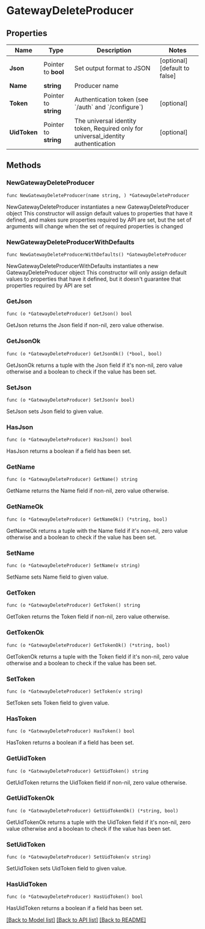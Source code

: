 # GatewayDeleteProducer

## Properties

Name | Type | Description | Notes
------------ | ------------- | ------------- | -------------
**Json** | Pointer to **bool** | Set output format to JSON | [optional] [default to false]
**Name** | **string** | Producer name | 
**Token** | Pointer to **string** | Authentication token (see &#x60;/auth&#x60; and &#x60;/configure&#x60;) | [optional] 
**UidToken** | Pointer to **string** | The universal identity token, Required only for universal_identity authentication | [optional] 

## Methods

### NewGatewayDeleteProducer

`func NewGatewayDeleteProducer(name string, ) *GatewayDeleteProducer`

NewGatewayDeleteProducer instantiates a new GatewayDeleteProducer object
This constructor will assign default values to properties that have it defined,
and makes sure properties required by API are set, but the set of arguments
will change when the set of required properties is changed

### NewGatewayDeleteProducerWithDefaults

`func NewGatewayDeleteProducerWithDefaults() *GatewayDeleteProducer`

NewGatewayDeleteProducerWithDefaults instantiates a new GatewayDeleteProducer object
This constructor will only assign default values to properties that have it defined,
but it doesn't guarantee that properties required by API are set

### GetJson

`func (o *GatewayDeleteProducer) GetJson() bool`

GetJson returns the Json field if non-nil, zero value otherwise.

### GetJsonOk

`func (o *GatewayDeleteProducer) GetJsonOk() (*bool, bool)`

GetJsonOk returns a tuple with the Json field if it's non-nil, zero value otherwise
and a boolean to check if the value has been set.

### SetJson

`func (o *GatewayDeleteProducer) SetJson(v bool)`

SetJson sets Json field to given value.

### HasJson

`func (o *GatewayDeleteProducer) HasJson() bool`

HasJson returns a boolean if a field has been set.

### GetName

`func (o *GatewayDeleteProducer) GetName() string`

GetName returns the Name field if non-nil, zero value otherwise.

### GetNameOk

`func (o *GatewayDeleteProducer) GetNameOk() (*string, bool)`

GetNameOk returns a tuple with the Name field if it's non-nil, zero value otherwise
and a boolean to check if the value has been set.

### SetName

`func (o *GatewayDeleteProducer) SetName(v string)`

SetName sets Name field to given value.


### GetToken

`func (o *GatewayDeleteProducer) GetToken() string`

GetToken returns the Token field if non-nil, zero value otherwise.

### GetTokenOk

`func (o *GatewayDeleteProducer) GetTokenOk() (*string, bool)`

GetTokenOk returns a tuple with the Token field if it's non-nil, zero value otherwise
and a boolean to check if the value has been set.

### SetToken

`func (o *GatewayDeleteProducer) SetToken(v string)`

SetToken sets Token field to given value.

### HasToken

`func (o *GatewayDeleteProducer) HasToken() bool`

HasToken returns a boolean if a field has been set.

### GetUidToken

`func (o *GatewayDeleteProducer) GetUidToken() string`

GetUidToken returns the UidToken field if non-nil, zero value otherwise.

### GetUidTokenOk

`func (o *GatewayDeleteProducer) GetUidTokenOk() (*string, bool)`

GetUidTokenOk returns a tuple with the UidToken field if it's non-nil, zero value otherwise
and a boolean to check if the value has been set.

### SetUidToken

`func (o *GatewayDeleteProducer) SetUidToken(v string)`

SetUidToken sets UidToken field to given value.

### HasUidToken

`func (o *GatewayDeleteProducer) HasUidToken() bool`

HasUidToken returns a boolean if a field has been set.


[[Back to Model list]](../README.md#documentation-for-models) [[Back to API list]](../README.md#documentation-for-api-endpoints) [[Back to README]](../README.md)


